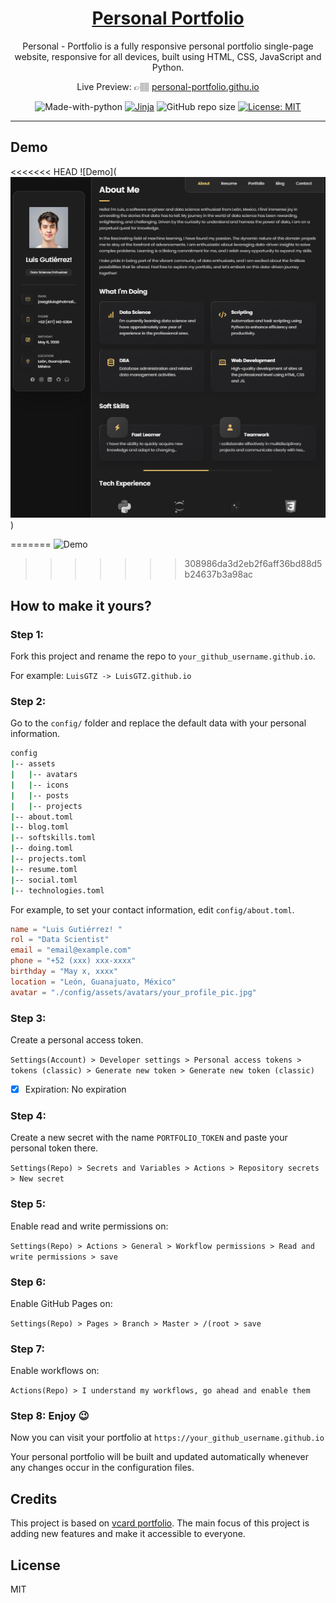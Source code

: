 <div align="center">

<h1 style="border-bottom: none">
    <b><a href="#">Personal Portfolio
    </a></b>
</h1>

Personal - Portfolio is a fully responsive personal portfolio single-page website, responsive for all devices, built using HTML, CSS, JavaScript and Python.

Live Preview: 👉🏽 [personal-portfolio.githu.io](https://luisgtzb.github.io/LuisGTZ/)

![Made-with-python](https://img.shields.io/badge/Made%20with-Python-orange)
[![Jinja](https://github.com/ivansaul/personal-portfolio/actions/workflows/jinja.yml/badge.svg)](https://github.com/ivansaul/personal-portfolio/actions/workflows/jinja.yml)
![GitHub repo size](https://img.shields.io/github/repo-size/ivansaul/personal-portfolio)
[![License: MIT](https://img.shields.io/badge/License-MIT-yellow.svg)](https://opensource.org/licenses/MIT)


</div>

---

## Demo
<<<<<<< HEAD
![Demo](![Alt text](image.png))

=======
![Demo](![image](https://github.com/LuisGTZB/LuisGTZ/assets/64428694/f62814b6-f512-4fa8-afb2-eb3a4a4ef500)
)
>>>>>>> 308986da3d2eb2f6aff36bd88d5b24637b3a98ac

## **How to make it yours?** 

### Step 1: 
Fork this project and rename the repo to `your_github_username.github.io`.

For example: `LuisGTZ -> LuisGTZ.github.io`

### Step 2:
Go to the `config/` folder and replace the default data with your personal information.

```bash
config
|-- assets
|   |-- avatars
|   |-- icons
|   |-- posts
|   |-- projects
|-- about.toml
|-- blog.toml
|-- softskills.toml
|-- doing.toml
|-- projects.toml
|-- resume.toml
|-- social.toml
|-- technologies.toml
```

For example, to set your contact information, edit `config/about.toml`.

```toml
name = "Luis Gutiérrez! "
rol = "Data Scientist"
email = "email@example.com"
phone = "+52 (xxx) xxx-xxxx"
birthday = "May x, xxxx"
location = "León, Guanajuato, México"
avatar = "./config/assets/avatars/your_profile_pic.jpg"
```

### Step 3:
Create a personal access token.

`Settings(Account) > Developer settings > Personal access tokens > tokens (classic) > Generate new token > Generate new token (classic) `

- [x] Expiration: No expiration

### Step 4: 
Create a new secret with the name `PORTFOLIO_TOKEN` and paste your personal token there.

`Settings(Repo) > Secrets and Variables > Actions > Repository secrets > New secret`

### Step 5: 
Enable read and write permissions on:

`Settings(Repo) > Actions > General > Workflow permissions > Read and write permissions > save`

### Step 6: 
Enable GitHub Pages on:

`Settings(Repo) > Pages > Branch > Master > /(root > save`

### Step 7: 
Enable workflows on:

`Actions(Repo) > I understand my workflows, go ahead and enable them`

### Step 8: Enjoy 😉
Now you can visit your portfolio at `https://your_github_username.github.io`

Your personal portfolio will be built and updated automatically whenever any changes occur in the configuration files.

## Credits
This project is based on [vcard portfolio](https://github.com/codewithsadee/vcard-personal-portfolio). The main focus of this project is adding new features and make it accessible to everyone.

## License

MIT

[vcard]: https://github.com/codewithsadee/vcard-personal-portfolio
[devfolio]: https://luisgtzb.github.io/LuisGTZ/

